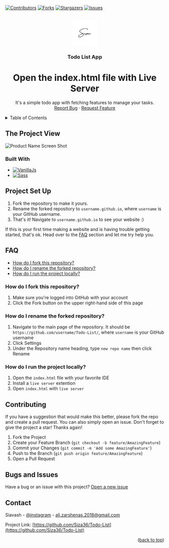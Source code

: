 <a id="readme-top"></a>

<!-- PROJECT SHIELDS -->

[![Contributors][contributors-shield]][contributors-url]
[![Forks][forks-shield]][forks-url]
[![Stargazers][stars-shield]][stars-url]
[![Issues][issues-shield]][issues-url]




<!-- PROJECT LOGO -->
<br />
<div align="center">
  <a href="https://github.com/Siza36/Todo-List">
    <img src="./readme files/Pro sefid.png" alt="Logo" width="80" height="80">
  </a>

<h3 id="about-the-project" align="center">Todo List App</h3>

  <h1 align="center">Open the index.html file with Live Server</h1>
  <p align="center">
    It's a simple todo app with fetching features to manage your tasks.
    <br />
    <a href="https://github.com/Siza36/Todo-List/issues">Report Bug</a>
    ·
    <a href="#contributing">Request Feature</a>
  </p>
</div>



<!-- TABLE OF CONTENTS -->
<details>
  <summary>Table of Contents</summary>
  <ol>
    <li>
      <a href="#about-the-project">About The Project</a>
      <ul>
        <li><a href="#built-with">Built With</a></li>
      </ul>
    </li>
    <li>
      <a href="#project-set-up">Project Set Up</a>
    </li>
    <li>
      <a href="#faq">FAQ</a>
      <ul>
        <li><a href="#how-do-i-fork-this-repository">How do I fork this repository?</a></li>
        <li><a href="#how-do-i-rename-the-forked-repository">How do I rename the forked repository?</a></li>
        <li><a href="#how-do-i-run-the-project-locally">How do I run the project locally?</a></li>
      </ul>
    </li>
    <li>
      <a href="#contributing">Contributing</a>
      </li>
    <li>
      <a href="#contact">Contact</a>
    </li>
  </ol>
</details>



<!-- PROJECT VIEW -->
## The Project View

![Product Name Screen Shot][product-screenshot]





### Built With

* [![VanillaJs][vanilla-js]][js-url]
* [![Sass][sass]][sass-url]




<!-- Project Set Up -->
## Project Set Up
1. Fork the repository to make it yours.
2. Rename the forked repository to `username.github.io`, where `username` is your GitHub username.
3. That's it! Navigate to `username.github.io` to see your website :) 

If this is your first time making a website and is having trouble getting started, that's ok. Head over to the [FAQ](#faq) section and let me try help you.



<!-- CONTRIBUTING -->

## FAQ
* [How do I fork this repository?](#how-do-i-fork-this-repository)
* [How do I rename the forked repository?](#how-do-i-rename-the-forked-repository)
* [How do I run the project locally?](#how-do-i-run-the-project-locally)

### How do I fork this repository?
1. Make sure you're logged into GitHub with your account
2. Click the Fork button on the upper right-hand side of this page

### How do I rename the forked repository?
1. Navigate to the main page of the repository. It should be `https://github.com/username/Todo-List/`, where `username` is your GitHub username
2. Click Settings
3. Under the Repository name heading, type `new repo name` then click Rename

### How do I run the project locally?
1. Open the `index.html` file with your favorite IDE
2. Install a `live server` extention
3. Open `index.html` with `live server`

## Contributing

If you have a suggestion that would make this better, please fork the repo and create a pull request. You can also simply open an issue.
Don't forget to give the project a star! Thanks again!

1. Fork the Project
2. Create your Feature Branch (`git checkout -b feature/AmazingFeature`)
3. Commit your Changes (`git commit -m 'Add some AmazingFeature'`)
4. Push to the Branch (`git push origin feature/AmazingFeature`)
5. Open a Pull Request


## Bugs and Issues
Have a bug or an issue with this project? [Open a new issue][issues-url]

<!-- CONTACT -->
## Contact

Siavash - [@instagram](https://instagram.com/thiisiza) - ali.zarshenas.2018@gmail.com

Project Link: [https://github.com/Siza36/Todo-List](https://github.com/Siza36/Todo-List)
<p align="right">(<a href="#readme-top">back to top</a>)</p>



<!-- MARKDOWN LINKS & IMAGES -->
<!-- https://www.markdownguide.org/basic-syntax/#reference-style-links -->
[contributors-shield]: https://img.shields.io/github/contributors/Siza36/Todo-List.svg?style=for-the-badge
[contributors-url]: https://github.com/Siza36/Todo-List/graphs/contributors
[forks-shield]: https://img.shields.io/github/forks/Siza36/Todo-List.svg?style=for-the-badge
[forks-url]: https://github.com/Siza36/Todo-List/network/members
[stars-shield]: https://img.shields.io/github/stars/Siza36/Todo-List.svg?style=for-the-badge
[stars-url]: https://github.com/Siza36/Todo-List/stargazers
[issues-shield]: https://img.shields.io/github/issues/Siza36/Todo-List.svg?style=for-the-badge
[issues-url]: https://github.com/Siza36/Todo-List/issues
[product-screenshot]: https://user-images.githubusercontent.com/58285268/187349402-21b3ac3a-3ca7-4999-8b0a-b249af25b97f.png
[vanilla-js]: https://img.shields.io/badge/javascript-ecf000?style=for-the-badge&logo=javascript&logoColor=black
[js-url]: https://javascript.com/
[sass]: https://img.shields.io/badge/Sass-ff8ffb?style=for-the-badge&logo=Sass&logoColor=white
[sass-url]: https://sass-lang.com/
